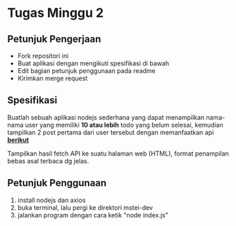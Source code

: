 # Tugas Minggu 2
## Petunjuk Pengerjaan
* Fork repositori ini
* Buat aplikasi dengan mengikuti spesifikasi di bawah
* Edit bagian petunjuk penggunaan pada readme
* Kirimkan merge request

## Spesifikasi
Buatlah sebuah aplikasi nodejs sederhana yang dapat menampilkan nama-nama user yang memiliki **10 atau lebih** todo yang belum selesai, kemudian tampilkan 2 post pertama dari user tersebut dengan memanfaatkan api [**berikut**](https://jsonplaceholder.typicode.com/)

Tampilkan hasil fetch API ke suatu halaman web (HTML), format penampilan bebas asal terbaca dg jelas. 

## Petunjuk Penggunaan
1. install nodejs dan axios
2. buka terminal, lalu pergi ke direktori mstei-dev
3. jalankan program dengan cara ketik "node index.js"
